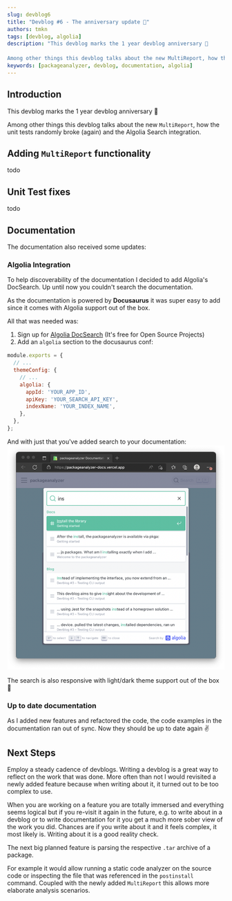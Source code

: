 ```yaml
---
slug: devblog6
title: "Devblog #6 - The anniversary update 🎉"
authors: tmkn
tags: [devblog, algolia]
description: "This devblog marks the 1 year devblog anniversary 🎉

Among other things this devblog talks about the new MultiReport, how the unit tests randomly broke (again) and the Algolia Search integration."
keywords: [packageanalyzer, devblog, documentation, algolia]
---
```


## Introduction
This devblog marks the 1 year devblog anniversary 🎉

Among other things this devblog talks about the new `MultiReport`, how the unit tests randomly broke (again) and the Algolia Search integration.
<!--truncate-->

## Adding `MultiReport` functionality
todo

## Unit Test fixes
todo

## Documentation
The documentation also received some updates:

### Algolia Integration
To help discoverability of the documentation I decided to add Algolia's DocSearch.
Up until now you couldn't search the documentation.

As the documentation is powered by **Docusaurus** it was super easy to add since it comes with Algolia support out of the box.

All that was needed was:
1. Sign up for [Algolia DocSearch](https://docsearch.algolia.com/apply) (It's free for Open Source Projects)
2. Add an `algolia` section to the docusaurus conf:
```javascript title="docusaurus.config.js"
module.exports = {
  // ...
  themeConfig: {
    // ...
    algolia: {
      appId: 'YOUR_APP_ID',
      apiKey: 'YOUR_SEARCH_API_KEY',
      indexName: 'YOUR_INDEX_NAME',
    },
  },
};

```

And with just that you've added search to your documentation:
![Algolia](./devblog6/algolia.png "Algolia")

The search is also responsive with light/dark theme support out of the box 👏

### Up to date documentation
As I added new features and refactored the code, the code examples in the documentation ran out of sync. Now they should be up to date again ✌️

## Next Steps
Employ a steady cadence of devblogs. Writing a devblog is a great way to reflect on the work that was done. More often than not I would revisited a newly added feature because when writing about it, it turned out to be too complex to use.

When you are working on a feature you are totally immersed and everything seems logical but if you re-visit it again in the future, e.g. to write about in a devblog or to write documentation for it you get a much more sober view of the work you did.
Chances are if you write about it and it feels complex, it most likely is. Writing about it is a good reality check.

The next big planned feature is parsing the respective `.tar` archive of a package.

For example it would allow running a static code analyzer on the source code or inspecting the file that was referenced in the `postinstall` command. Coupled with the newly added `MultiReport` this allows more elaborate analysis scenarios.